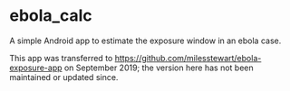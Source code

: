 # ebola_calc
A simple Android app to estimate the exposure window in an ebola case.


This app was transferred to https://github.com/milesstewart/ebola-exposure-app on September 2019; the version here has not been maintained or updated since.
